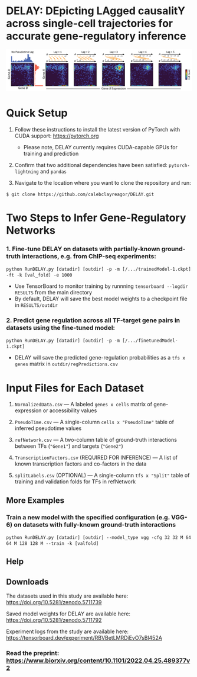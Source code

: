 # DELAY: DEpicting LAgged causalitY across single-cell trajectories for accurate gene-regulatory inference

![DELAY](DELAY.png)

# Quick Setup

1. Follow these instructions to install the latest version of PyTorch with CUDA support: https://pytorch.org

   - Please note, DELAY currently requires CUDA-capable GPUs for training and prediction

2. Confirm that two additional dependencies have been satisfied: ``pytorch-lightning`` and ``pandas``

3. Navigate to the location where you want to clone the repository and run: 

```
$ git clone https://github.com/calebclayreagor/DELAY.git
```

# Two Steps to Infer Gene-Regulatory Networks

### 1. Fine-tune DELAY on datasets with partially-known ground-truth interactions, e.g. from ChIP-seq experiments:

```
python RunDELAY.py [datadir] [outdir] -p -m [/.../trainedModel-1.ckpt] -ft -k [val_fold] -e 1000
```

- Use TensorBoard to monitor training by runnning ``tensorboard --logdir RESULTS`` from the main directory
- By default, DELAY will save the best model weights to a checkpoint file in ``RESULTS/outdir``

### 2. Predict gene regulation across all TF-target gene pairs in datasets using the fine-tuned model:

```
python RunDELAY.py [datadir] [outdir] -p -m [/.../finetunedModel-1.ckpt]
```

- DELAY will save the predicted gene-regulation probabilities as a ``tfs x genes`` matrix in ``outdir/regPredictions.csv``

# Input Files for Each Dataset

1. ``NormalizedData.csv`` — A labeled ``genes x cells`` matrix of gene-expression or accessibility values

2. ``PseudoTime.csv`` — A single-column ``cells x "PseudoTime"`` table of inferred pseudotime values

3. ``refNetwork.csv`` — A two-column table of ground-truth interactions between TFs (``"Gene1"``) and targets (``"Gene2"``)

4. ``TranscriptionFactors.csv`` (REQUIRED FOR INFERENCE) — A list of known transcription factors and co-factors in the data

5. ``splitLabels.csv`` (OPTIONAL) — A single-column ``tfs x "Split"`` table of training and validation folds for TFs in refNetwork

## More Examples

### Train a new model with the specified configuration (e.g. VGG-6) on datasets with fully-known ground-truth interactions

```
python RunDELAY.py [datadir] [outdir] --model_type vgg -cfg 32 32 M 64 64 M 128 128 M --train -k [valfold]
```

## Help



## Downloads

The datasets used in this study are available here: https://doi.org/10.5281/zenodo.5711739

Saved model weights for DELAY are available here: https://doi.org/10.5281/zenodo.5711792

Experiment logs from the study are available here: https://tensorboard.dev/experiment/RBVBetLMRDiEvO7sBl452A

### Read the preprint: https://www.biorxiv.org/content/10.1101/2022.04.25.489377v2
